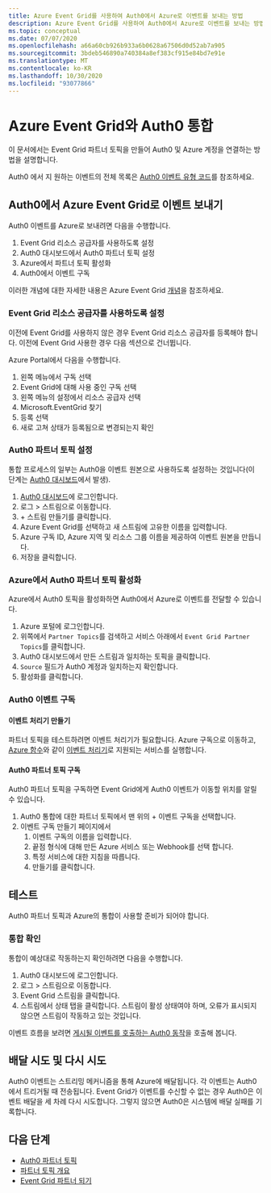```yaml
---
title: Azure Event Grid를 사용하여 Auth0에서 Azure로 이벤트를 보내는 방법
description: Azure Event Grid를 사용하여 Auth0에서 Azure로 이벤트를 보내는 방법입니다.
ms.topic: conceptual
ms.date: 07/07/2020
ms.openlocfilehash: a66a60cb926b933a6b0628a67506d0d52ab7a905
ms.sourcegitcommit: 3bdeb546890a740384a8ef383cf915e84bd7e91e
ms.translationtype: MT
ms.contentlocale: ko-KR
ms.lasthandoff: 10/30/2020
ms.locfileid: "93077866"
---
```

# <a name="integrate-azure-event-grid-with-auth0"></a>Azure Event Grid와 Auth0 통합

이 문서에서는 Event Grid 파트너 토픽을 만들어 Auth0 및 Azure 계정을 연결하는 방법을 설명합니다.

Auth0 에서 지 원하는 이벤트의 전체 목록은 [Auth0 이벤트 유형 코드](https://auth0.com/docs/logs/references/log-event-type-codes)를 참조하세요.

## <a name="send-events-from-auth0-to-azure-event-grid"></a>Auth0에서 Azure Event Grid로 이벤트 보내기
Auth0 이벤트를 Azure로 보내려면 다음을 수행합니다.

1. Event Grid 리소스 공급자를 사용하도록 설정
1. Auth0 대시보드에서 Auth0 파트너 토픽 설정
1. Azure에서 파트너 토픽 활성화
1. Auth0에서 이벤트 구독

이러한 개념에 대한 자세한 내용은 Azure Event Grid [개념](concepts.md)을 참조하세요.

### <a name="enable-event-grid-resource-provider"></a>Event Grid 리소스 공급자를 사용하도록 설정
이전에 Event Grid를 사용하지 않은 경우 Event Grid 리소스 공급자를 등록해야 합니다. 이전에 Event Grid 사용한 경우 다음 섹션으로 건너뜁니다.

Azure Portal에서 다음을 수행합니다.
1. 왼쪽 메뉴에서 구독 선택
1. Event Grid에 대해 사용 중인 구독 선택
1. 왼쪽 메뉴의 설정에서 리소스 공급자 선택
1. Microsoft.EventGrid 찾기
1. 등록 선택
1. 새로 고쳐 상태가 등록됨으로 변경되는지 확인

### <a name="set-up-an-auth0-partner-topic"></a>Auth0 파트너 토픽 설정
통합 프로세스의 일부는 Auth0을 이벤트 원본으로 사용하도록 설정하는 것입니다(이 단계는 [Auth0 대시보드](https://manage.auth0.com/)에서 발생).

1. [Auth0 대시보드](https://manage.auth0.com/)에 로그인합니다.
1. 로그 > 스트림으로 이동합니다.
1. \+ 스트림 만들기를 클릭합니다.
1. Azure Event Grid를 선택하고 새 스트림에 고유한 이름을 입력합니다.
1. Azure 구독 ID, Azure 지역 및 리소스 그룹 이름을 제공하여 이벤트 원본을 만듭니다. 
1. 저장을 클릭합니다.

### <a name="activate-your-auth0-partner-topic-in-azure"></a>Azure에서 Auth0 파트너 토픽 활성화
Azure에서 Auth0 토픽을 활성화하면 Auth0에서 Azure로 이벤트를 전달할 수 있습니다.

1. Azure 포털에 로그인합니다.
1. 위쪽에서 `Partner Topics`를 검색하고 서비스 아래에서 `Event Grid Partner Topics`를 클릭합니다.
1. Auth0 대시보드에서 만든 스트림과 일치하는 토픽을 클릭합니다.
1. `Source` 필드가 Auth0 계정과 일치하는지 확인합니다.
1. 활성화를 클릭합니다.

### <a name="subscribe-to-auth0-events"></a>Auth0 이벤트 구독

#### <a name="create-an-event-handler"></a>이벤트 처리기 만들기
파트너 토픽을 테스트하려면 이벤트 처리기가 필요합니다. Azure 구독으로 이동하고, [Azure 함수](custom-event-to-function.md)와 같이 [이벤트 처리기](event-handlers.md)로 지원되는 서비스를 실행합니다.

#### <a name="subscribe-to-your-auth0-partner-topic"></a>Auth0 파트너 토픽 구독
Auth0 파트너 토픽을 구독하면 Event Grid에게 Auth0 이벤트가 이동할 위치를 알릴 수 있습니다.

1. Auth0 통합에 대한 파트너 토픽에서 맨 위의 + 이벤트 구독을 선택합니다.
1. 이벤트 구독 만들기 페이지에서
    1. 이벤트 구독의 이름을 입력합니다.
    1. 끝점 형식에 대해 만든 Azure 서비스 또는 Webhook를 선택 합니다.
    1. 특정 서비스에 대한 지침을 따릅니다.
    1. 만들기를 클릭합니다.

## <a name="testing"></a>테스트
Auth0 파트너 토픽과 Azure의 통합이 사용할 준비가 되어야 합니다.

### <a name="verify-the-integration"></a>통합 확인
통합이 예상대로 작동하는지 확인하려면 다음을 수행합니다.

1. Auth0 대시보드에 로그인합니다.
1. 로그 > 스트림으로 이동합니다.
1. Event Grid 스트림을 클릭합니다.
1. 스트림에서 상태 탭을 클릭합니다. 스트림이 활성 상태여야 하며, 오류가 표시되지 않으면 스트림이 작동하고 있는 것입니다.

이벤트 흐름을 보려면 [게시될 이벤트를 호출하는 Auth0 동작](https://auth0.com/docs/logs/references/log-event-type-codes)을 호출해 봅니다.

## <a name="delivery-attempts-and-retries"></a>배달 시도 및 다시 시도
Auth0 이벤트는 스트리밍 메커니즘을 통해 Azure에 배달됩니다. 각 이벤트는 Auth0에서 트리거될 때 전송됩니다. Event Grid가 이벤트를 수신할 수 없는 경우 Auth0은 이벤트 배달을 세 차례 다시 시도합니다. 그렇지 않으면 Auth0은 시스템에 배달 실패를 기록합니다.

## <a name="next-steps"></a>다음 단계

- [Auth0 파트너 토픽](auth0-overview.md)
- [파트너 토픽 개요](partner-events-overview.md)
- [Event Grid 파트너 되기](partner-onboarding-overview.md)